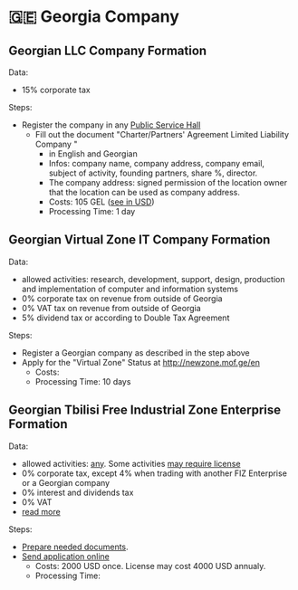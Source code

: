 # 🇬🇪 Georgia Company

## Georgian LLC Company Formation

Data:
* 15% corporate tax

Steps:
* Register the company in any [Public Service Hall](http://psh.gov.ge/)
  * Fill out the document "Charter/Partners' Agreement Limited Liability Company "
    * in English and Georgian
    * Infos: company name, company address, company email, subject of activity, founding partners, share %, director.
    * The company address: signed permission of the location owner that the location can be used as company address.
    * Costs: 105 GEL ([see in USD](https://exchangerate.guru/gel/usd/105/))
    * Processing Time: 1 day

## Georgian Virtual Zone IT Company Formation

Data:
* allowed activities: research, development, support, design, production and implementation of computer and information systems
* 0% corporate tax on revenue from outside of Georgia
* 0% VAT tax on revenue from outside of Georgia
* 5% dividend tax or according to Double Tax Agreement

Steps:
* Register a Georgian company as described in the step above
* Apply for the "Virtual Zone" Status at http://newzone.mof.ge/en
    * Costs:
    * Processing Time: 10 days

## Georgian Tbilisi Free Industrial Zone Enterprise Formation

Data:
* allowed activities: [any](https://tfz.ge/en/513/). Some activities [may require license](https://tfz.ge/en/516/)
* 0% corporate tax, except 4% when trading with another FIZ Enterprise or a Georgian company
* 0% interest and dividends tax
* 0% VAT
* [read more](https://tfz.ge/en/512/)

Steps:
* [Prepare needed documents](https://tfz.ge/en/515/).
* [Send application online](https://tfz.ge/en/517/)
    * Costs: 2000 USD once. License may cost 4000 USD annualy.
    * Processing Time:
